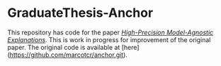 # GraduateThesis-Anchor
This repository has code for the paper [*High-Precision Model-Agnostic Explanations*](https://homes.cs.washington.edu/~marcotcr/aaai18.pdf). This is work in progress for improvement of the original paper. The original code is available at [here] (https://github.com/marcotcr/anchor.git).
